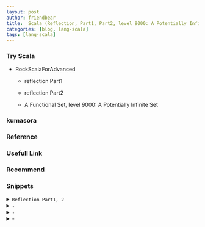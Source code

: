 ```yaml
---
layout: post
author: friendbear
title:  Scala (Reflection, Part1, Part2, level 9000: A Potentially Infinite Set)
categories: [blog, lang-scala]
tags: [lang-scala]
---
```


### Try Scala
- RockScalaForAdvanced
  - reflection Part1
  - reflection Part2

  - A Functional Set, level 9000: A Potentially Infinite Set

### kumasora

### Reference

### Usefull Link

### Recommend


### Snippets

<details>
<summary><code>Reflection Part1, 2</code></summary>
<pre>
<code>
#!/usr/bin/env amm
@main
def Reflection(args: String*) = {
  // reflection + macros + quasiquotes => METAPROGRAMING

  case class Person(name: String) {
    def sayMyName(): Unit = println(s"Hi, my name is $name")
  }

  // 0 - import
  import scala.reflect.runtime.{universe => ru}

  // 1 - MIRROR
  val m = ru.runtimeMirror(getClass.getClassLoader)

  // 2 - create a class object = "description"
  val clazz = m.staticClass("typesystem.Reflection.Person") // creating a class object by Name
  // 3 - create a reflected mirror = "can DO things"
  val cm = m.reflectClass(clazz)
  // 4 - get the constructor
  val constructor = clazz.primaryConstructor.asMethod
  // 5 - reflect the constructor
  val constructorMirror = cm.reflectConstructor(constructor)
  // 6 - invoke the constructor
  val instance = constructorMirror.apply("John")

  println(instance)

  // I have an instance
  val p = Person("Mary") // from the wire as a serialized object
  // method name computed from somewhere else
  val methodName = "sayMyName"

  // 1 - mirror
  // 2 - reflect the instance
  val reflected = m.reflect(p)
  // 3 - method symbol
  val methodSymbol = ru.typeOf[Person].decl(ru.TermName(methodName)).asMethod
  // 4 - reflect the method
  val method = reflected.reflectMethod(methodSymbol)
  // 5 - invoke the method

  method.apply()

  // type erasure

  // pp #1: differentiate types at runtime
  val numbers = List(1, 2, 3)
  numbers match {
    case listOfStrings: List[String] => println("list of strings") // => Choose compiler
    case listOfNumbers: List[Int] => println("list of numbers")
  }

  // pp #2: limitations on overloads
  //def processList(list: List[Int]): Int = 42
  //def processList(list: List[String]): Int = 45

  // TypeTags
  // 0 - import
  import ru._

  // 1 - creating a type tag "manually"
  val ttag = typeTag[Person]
  println(ttag.tpe) // typesystem.Reflection.Person

  class MyMap[K, V]
  // 2 - pass type tags as implicit parameters
  def getTypeArguments[T](value: T)(implicit typeTag: TypeTag[T]) = typeTag.tpe match {
    case TypeRef(_, _, typeArguments) => typeArguments
    case _ => List()
  }

  val myMap = new MyMap[Int, String]
  val typeArgs = getTypeArguments(myMap) //(typeTag: TypeTag[MyMap[Int,String]])
  println(typeArgs)

  def isSubtype[A, B](implicit ttagA: TypeTag[A], ttagB: TypeTag[B]): Boolean = {
    ttagA.tpe <:< ttagB.tpe
  }
  class Animal
  class Dog extends Animal
  println(isSubtype[Dog, Animal])

  val symplify = {
    // 3 - method symbol
    val anotherMethodSymbol = typeTag[Person].tpe.decl(ru.TermName(methodName)).asMethod
    // 4 - reflect the method
    val sameMethod = reflected.reflectMethod(anotherMethodSymbol)
    // 5 - invoke the method
    sameMethod.apply()
  }
}
</code>
</pre>
</details>

<details>
<summary><code>-</code></summary>
<pre>
<code>
#!/usr/bin/env amm

@main
def StructuralTypes(args: String*) = {

}

</code>
</pre>
</details>
<details>
<summary><code>-</code></summary>
<pre>
<code>
#!/usr/bin/env amm

@main
def SelfTypes(args: String*) = {
}
</code>
</pre>
</details>
<details>
<summary>-</summary>
<pre>
<code>
#!/usr/bin/env amm

@main
def ImplicitOrdering(args: String*) = {
}

</code>
</pre>
</details>

